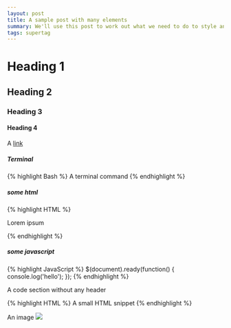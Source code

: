 ```yaml
---
layout: post
title: A sample post with many elements
summary: We'll use this post to work out what we need to do to style an individual posts... let's get going!
tags: supertag
---
```

# Heading 1
## Heading 2
### Heading 3
#### Heading 4

A <a href="#" target="_blank">link</a>

##### Terminal
{% highlight Bash %}
A terminal command
{% endhighlight %}

##### some html
{% highlight HTML %}
<div class="container py5">
  <p>Lorem ipsum</p>
</div>
{% endhighlight %}

##### some javascript
{% highlight JavaScript %}
$(document).ready(function() {
  console.log('hello');
});
{% endhighlight %}

A code section without any header
<div class="no-select-button">
{% highlight HTML %}
<span>A small HTML snippet</span>
{% endhighlight %}
</div>

An image
<img src="https://jekyllrb.com/img/logo-2x.png" class="img-fluid"/>
